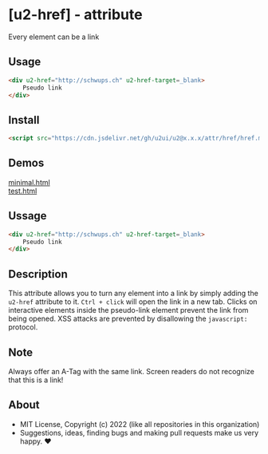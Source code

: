 # [u2-href] - attribute
Every element can be a link

## Usage

```html
<div u2-href="http://schwups.ch" u2-href-target=_blank>
    Pseudo link
</div>
```

## Install

```html
<script src="https://cdn.jsdelivr.net/gh/u2ui/u2@x.x.x/attr/href/href.min.js" type=module></script>
```

## Demos

[minimal.html](http://gcdn.li/u2ui/u2@main/attr/href/tests/minimal.html)  
[test.html](http://gcdn.li/u2ui/u2@main/attr/href/tests/test.html)  

## Ussage

```html
<div u2-href="http://schwups.ch" u2-href-target=_blank>
    Pseudo link
</div>
```

## Description

This attribute allows you to turn any element into a link by simply adding the `u2-href` attribute to it.
`Ctrl + click` will open the link in a new tab.
Clicks on interactive elements inside the pseudo-link element prevent the link from being opened.
XSS attacks are prevented by disallowing the `javascript:` protocol.

## Note

Always offer an A-Tag with the same link. Screen readers do not recognize that this is a link!

## About

- MIT License, Copyright (c) 2022 <u2> (like all repositories in this organization) <br>
- Suggestions, ideas, finding bugs and making pull requests make us very happy. ♥

